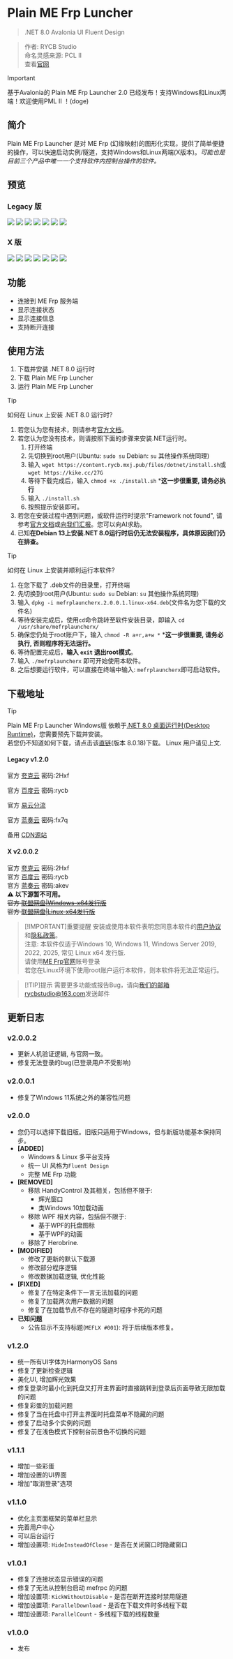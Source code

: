 <script setup>
import { NTag, NCard, NSpace, NCarousel } from 'naive-ui'
</script>

# Plain ME Frp Luncher

> <NSpace>
> <NTag :bordered="false" type="info">.NET 8.0</NTag>
> <NTag :bordered="false" :color="{ color: '#165BFF', textColor: '#BBB' }">
>    Avalonia UI
>    <template #avatar>
>       <n-avatar
>         src="https://docs.avaloniaui.net/zh-Hans/img/purple-border-gradient-icon.png"
>       />
>    </template>
> </NTag>
>  <NTag :bordered="false" :color="{ color: '#047edbff', textColor: '#BBB' }">
>    Fluent Design
>  </NTag>
> </NSpace>

> 作者: RYCB Studio  
> 命名灵感来源: PCL Ⅱ  
> 查看[官网](https://rycb.mxj.pub/mefl/)

> [!IMPORTANT]
> 基于Avalonia的 Plain ME Frp Launcher 2.0 已经发布！支持Windows和Linux两端！欢迎使用PML Ⅱ ！(doge)

## 简介
Plain ME Frp Launcher 是对 ME Frp (幻缘映射)的图形化实现，提供了简单便捷的操作，可以快速启动实例/隧道，支持Windows和Linux两端(X版本)。*可能也是目前三个产品中唯一一个支持软件内控制台操作的软件。*

## 预览
### Legacy 版
<NCarousel show-arrow autoplay>
    <img
      class="carousel-img"
      src="https://image.mefrp-tpca.yealqp.fun/image/views/rycb/login.png"
    >
    <img
      class="carousel-img"
      src="https://image.mefrp-tpca.yealqp.fun/image/views/rycb/home.png"
    >
    <img
      class="carousel-img"
      src="https://image.mefrp-tpca.yealqp.fun/image/views/rycb/create.png"
    >
    <img
      class="carousel-img"
      src="https://image.mefrp-tpca.yealqp.fun/image/views/rycb/manage.png"
    >
    <img
      class="carousel-img"
      src="https://image.mefrp-tpca.yealqp.fun/image/views/rycb/monitor.png"
    >
    <img
      class="carousel-img"
      src="https://image.mefrp-tpca.yealqp.fun/image/views/rycb/about.png"
    >
    <img
      class="carousel-img"
      src="https://image.mefrp-tpca.yealqp.fun/image/views/rycb/terminal.png"
    >
</NCarousel>

### X 版
<NCarousel show-arrow autoplay>
    <img
      class="carousel-img"
      src="/rycb/loginx.png"
    >
    <img
      class="carousel-img"
      src="/rycb/homex.png"
    >
    <img
      class="carousel-img"
      src="/rycb/createx.png"
    >
    <img
      class="carousel-img"
      src="/rycb/managex.png"
    >
    <img
      class="carousel-img"
      src="/rycb/monitorx.png"
    >
    <img
      class="carousel-img"
      src="/rycb/aboutx.png"
    >
    <img
      class="carousel-img"
      src="/rycb/terminalx.png"
    >
</NCarousel>

## 功能

- 连接到 ME Frp 服务端
- 显示连接状态
- 显示连接信息
- 支持断开连接

## 使用方法
1. 下载并安装 .NET 8.0 运行时
2. 下载 Plain ME Frp Luncher
3. 运行 Plain ME Frp Luncher
> [!TIP]
> 如何在 Linux 上安装 .NET 8.0 运行时?
> 1. 若您认为您有技术，则请参考[官方文档](https://learn.microsoft.com/zh-cn/dotnet/core/install/linux)。
> 2. 若您认为您没有技术，则请按照下面的步骤来安装.NET运行时。
>     1. 打开终端
>     2. 先切换到root用户(Ubuntu: `sudo su`  Debian: `su`  其他操作系统同理)
>     3. 输入 `wget https://content.rycb.mxj.pub/files/dotnet/install.sh`或 `wget https://kike.cc/27G`
>    4. 等待下载完成后，输入 `chmod +x ./install.sh` \***这一步很重要, 请务必执行**
>    5. 输入 `./install.sh`
>     6. 按照提示安装即可。
> 3. 若您在安装过程中遇到问题，或软件运行时提示"Framework not found", 请参考[官方文档](https://learn.microsoft.com/zh-cn/dotnet/core/install/linux)或[向我们汇报](mailto://rycbstudio@163.com)。您可以向AI求助。
> 4. 已知**在Debian 13上安装.NET 8.0运行时后仍无法安装程序，具体原因我们仍在排查。**


> [!TIP]
> 如何在 Linux 上安装并顺利运行本软件?
>    1. 在您下载了 .deb文件的目录里，打开终端
>    2. 先切换到root用户(Ubuntu: `sudo su`  Debian: `su`  其他操作系统同理)
>    3. 输入 `dpkg -i mefrplauncherx.2.0.0.1.linux-x64.deb`(文件名为您下载的文件名)
>    4. 等待安装完成后，使用`cd`命令跳转至软件安装目录，即输入 `cd /usr/share/mefrplauncherx/` 
>    5. 确保您仍处于root账户下，输入 `chmod -R a+r,a+w *` \***这一步很重要, 请务必执行, 否则程序将无法运行。**
>    6. 等待配置完成后，**输入 `exit` 退出root模式**。
>    7. 输入 `./mefrplauncherx` 即可开始使用本软件。
>    8. 之后想要运行软件，可以直接在终端中输入: `mefrplauncherx`即可启动软件。

## 下载地址

> [!TIP]
> Plain ME Frp Launcher Windows版 依赖于[.NET 8.0 桌面运行时(Desktop Runtime)](https://dotnet.microsoft.com/download/dotnet/8.0)，您需要预先下载并安装。  
> 若您仍不知道如何下载，请点击该[直链](https://dotnet.microsoft.com/download/dotnet/thank-you/runtime-desktop-8.0.18-windows-x64-installer)(版本 8.0.18)下载。
> Linux 用户请见上文.
#### Legacy v1.2.0
官方 [夸克云](https://pan.quark.cn/s/dbc1e3b0c0a4?pwd=2Hxf) 密码:2Hxf

官方 [百度云](https://pan.baidu.com/s/1c_oLBFQt6VSDhyUohefw_g?pwd=rycb) 密码:rycb

官方 [易云分流](https://share.asytech.cn/s/95b2yoQjK6wJMk5)

官方 [蓝奏云](https://rycbstudio.lanzoue.com/ibcLg33fs6qh) 密码:fx7q

备用 [CDN源站](https://content.rycb.mxj.pub/files/mefl/Plain%20ME%20Frp%20Launcher%20%E5%AE%89%E8%A3%85%E7%A8%8B%E5%BA%8F.exe)

#### X v2.0.0.2
官方 [夸克云](https://pan.quark.cn/s/dbc1e3b0c0a4?pwd=2Hxf) 密码:2Hxf  
官方 [百度云](https://pan.baidu.com/s/1c_oLBFQt6VSDhyUohefw_g?pwd=rycb) 密码:rycb  
官方 [蓝奏云](https://rycbstudio.lanzoue.com/b0zk6qxri) 密码:akev  
**⚠️ 以下源暂不可用。**  
~~官方 [联盟网盘|Windows-x64发行版](https://lmcloud.yealqp.fun/f/19co/PML%20%E2%85%A1%20%E5%AE%89%E8%A3%85%E7%A8%8B%E5%BA%8F%202.0.0.1.exe)~~  
~~官方 [联盟网盘|Linux-x64发行版](https://lmcloud.yealqp.fun/f/M6Hb/mefrplauncherx.2.0.0.1.linux-x64.deb)~~

  
> [!IMPORTANT]重要提醒
> 安装或使用本软件表明您同意本软件的[用户协议](https://rycb.mxj.pub/mefl/useragreement.html)和[隐私政策](https://rycb.mxj.pub/mefl/privacy.html)。<br>
> 注意: 本软件仅适于Windows 10, Windows 11, Windows Server 2019, 2022, 2025, 常见 Linux x64 发行版. <br>
> 请使用[ME Frp官网](https://www.mefrp.com/)账号登录 <br>
> 若您在Linux环境下使用root账户运行本软件，则本软件将无法正常运行。

> [!TIP]提示
> 需要更多功能或报告Bug，请向[我们的邮箱rycbstudio@163.com](mailto://rycbstudio@163.com)发送邮件 <br>

## 更新日志
### v2.0.0.2
- 更新人机验证逻辑, 与官网一致。
- 修复无法登录的bug(已登录用户不受影响)
### v2.0.0.1
- 修复了Windows 11系统之外的兼容性问题
### v2.0.0
- 您仍可以选择下载旧版。旧版只适用于Windows，但与新版功能基本保持同步。
- **\[ADDED\]**
    - Windows & Linux 多平台支持
    - 统一 UI 风格为`Fluent Design`
    - 完整 ME Frp 功能
- **\[REMOVED\]**
    - 移除 HandyControl 及其相关，包括但不限于: 
        - 辉光窗口
        - 类Windows 10加载动画
    - 移除 WPF 相关内容，包括但不限于:
        - 基于WPF的托盘图标
        - 基于WPF的动画
    - 移除了 Herobrine.
- **\[MODIFIED\]**
    - 修改了更新的默认下载源
    - 修改部分程序逻辑
    - 修改数据加载逻辑, 优化性能
- **\[FIXED\]**
    - 修复了在特定条件下一言无法加载的问题
    - 修复了加载两次用户数据的问题
    - 修复了在加载节点不存在的隧道时程序卡死的问题
- **已知问题**
    - 公告显示不支持标题(`MEFLX #001`): 将于后续版本修复。

### v1.2.0
- 统一所有UI字体为HarmonyOS Sans
- 修复了更新检查逻辑
- 美化UI, 增加辉光效果
- 修复登录时最小化到托盘又打开主界面时直接跳转到登录后页面导致无限加载的问题
- 修复彩蛋的加载问题
- 修复了当在托盘中打开主界面时托盘菜单不隐藏的问题
- 修复了启动多个实例的问题
- 修复了在浅色模式下控制台前景色不切换的问题
### v1.1.1
- 增加一些彩蛋
- 增加设置的UI界面
- 增加"取消登录"选项
### v1.1.0
- 优化主页面框架的菜单栏显示
- 完善用户中心
- 可以后台运行
- 增加设置项: `HideInsteadOfClose` - 是否在关闭窗口时隐藏窗口
### v1.0.1
- 修复了连接状态显示错误的问题
- 修复了无法从控制台启动 mefrpc 的问题
- 增加设置项: `KickWithoutDisable` - 是否在断开连接时禁用隧道
- 增加设置项: `ParallelDownload` - 是否在下载文件时多线程下载
- 增加设置项: `ParallelCount` - 多线程下载的线程数量
### v1.0.0
- 发布
